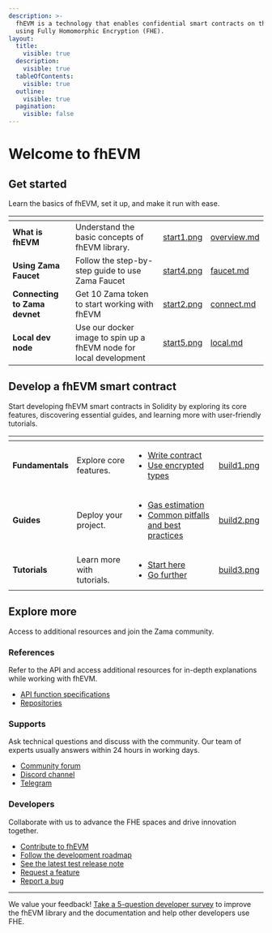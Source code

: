 ```yaml
---
description: >-
  fhEVM is a technology that enables confidential smart contracts on the EVM
  using Fully Homomorphic Encryption (FHE).
layout:
  title:
    visible: true
  description:
    visible: true
  tableOfContents:
    visible: true
  outline:
    visible: true
  pagination:
    visible: false
---
```


# Welcome to fhEVM

## Get started

Learn the basics of fhEVM, set it up, and make it run with ease.

<table data-card-size="large" data-view="cards"><thead><tr><th></th><th></th><th data-hidden data-card-cover data-type="files"></th><th data-hidden data-card-target data-type="content-ref"></th></tr></thead><tbody><tr><td><strong>What is fhEVM</strong></td><td>Understand the basic concepts of fhEVM library.</td><td><a href=".gitbook/assets/start1.png">start1.png</a></td><td><a href="getting_started/overview.md">overview.md</a></td></tr><tr><td><strong>Using Zama Faucet</strong></td><td>Follow the step-by-step guide to use Zama Faucet</td><td><a href=".gitbook/assets/start4.png">start4.png</a></td><td><a href="getting_started/faucet.md">faucet.md</a></td></tr><tr><td><strong>Connecting to Zama devnet</strong></td><td>Get 10 Zama token to start working with fhEVM</td><td><a href=".gitbook/assets/start2.png">start2.png</a></td><td><a href="getting_started/connect.md">connect.md</a></td></tr><tr><td><strong>Local dev node</strong></td><td>Use our docker image to spin up a fhEVM node for local development</td><td><a href=".gitbook/assets/start5.png">start5.png</a></td><td><a href="getting_started/local.md">local.md</a></td></tr></tbody></table>

## Develop a fhEVM smart contract

Start developing fhEVM smart contracts in Solidity by exploring its core features, discovering essential guides, and learning more with user-friendly tutorials.

<table data-view="cards"><thead><tr><th></th><th></th><th></th><th data-hidden data-card-cover data-type="files"></th></tr></thead><tbody><tr><td><strong>Fundamentals</strong></td><td>Explore core features.</td><td><ul><li><a href="fundamentals/write_contract/">Write contract</a></li><li><a href="fundamentals/types.md">Use encrypted types</a></li></ul></td><td><a href=".gitbook/assets/build1.png">build1.png</a></td></tr><tr><td><strong>Guides</strong></td><td>Deploy your project.</td><td><ul><li><a href="guides/gas.md">Gas estimation</a></li><li><a href="guides/pitfalls.md">Common pitfalls and best practices</a></li></ul></td><td><a href=".gitbook/assets/build2.png">build2.png</a></td></tr><tr><td><strong>Tutorials</strong></td><td>Learn more with tutorials.</td><td><ul><li><a href="tutorials/see-all-tutorials.md#start-here">Start here</a></li><li><a href="tutorials/see-all-tutorials.md#go-further">Go further</a></li></ul></td><td><a href=".gitbook/assets/build3.png">build3.png</a></td></tr></tbody></table>

## Explore more

Access to additional resources and join the Zama community.

### References

Refer to the API and access additional resources for in-depth explanations while working with fhEVM.

* [API function specifications](references/functions.md)
* [Repositories](references/repositories.md)

### Supports

Ask technical questions and discuss with the community. Our team of experts usually answers within 24 hours in working days.

* [Community forum](https://community.zama.ai/c/fhevm/15)
* [Discord channel](https://discord.com/invite/fhe-org)
* [Telegram](https://t.me/+Ojt5y-I7oR42MTkx)

### Developers

Collaborate with us to advance the FHE spaces and drive innovation together.

* [Contribute to fhEVM](developer/contribute.md)
* [Follow the development roadmap](developer/roadmap.md)
* [See the latest test release note](https://github.com/zama-ai/fhevm/releases)
* [Request a feature](https://github.com/zama-ai/fhevm/issues/new)
* [Report a bug](https://github.com/zama-ai/fhevm/issues/new)

***

We value your feedback! [Take a 5-question developer survey](http://zama.ai/developer-survey) to improve the fhEVM library and the documentation and help other developers use FHE.
